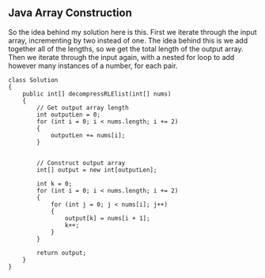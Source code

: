 ## Java Array Construction

So the idea behind my solution here is this. First we iterate through the input array, incrementing by two instead of one. The idea behind this is we add together all of the lengths, so we get the total length of the output array. Then we iterate through the input again, with a nested for loop to add however many instances of a number, for each pair.

```
class Solution 
{
    public int[] decompressRLElist(int[] nums)
    {        
        // Get output array length
        int outputLen = 0;
        for (int i = 0; i < nums.length; i += 2)
        {
            outputLen += nums[i];
        }
        
        
        // Construct output array
        int[] output = new int[outputLen];
        
        int k = 0;
        for (int i = 0; i < nums.length; i += 2)
        {
            for (int j = 0; j < nums[i]; j++)
            {
                output[k] = nums[i + 1];
                k++;
            }
        }
        
        return output;
    }
}
```